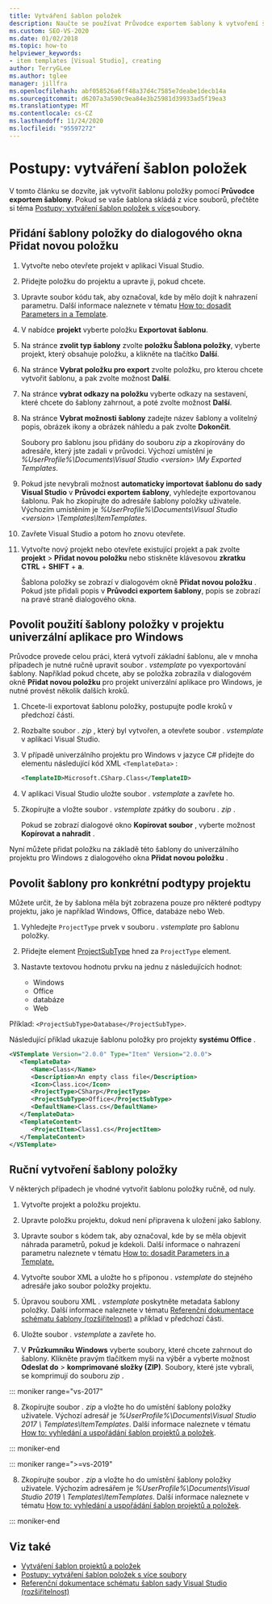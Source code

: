 ```yaml
---
title: Vytváření šablon položek
description: Naučte se používat Průvodce exportem šablony k vytvoření šablony položky v aplikaci Visual Studio.
ms.custom: SEO-VS-2020
ms.date: 01/02/2018
ms.topic: how-to
helpviewer_keywords:
- item templates [Visual Studio], creating
author: TerryGLee
ms.author: tglee
manager: jillfra
ms.openlocfilehash: abf058526a6ff48a37d4c7585e7deabe1decb14a
ms.sourcegitcommit: d6207a3a590c9ea84e3b25981d39933ad5f19ea3
ms.translationtype: MT
ms.contentlocale: cs-CZ
ms.lasthandoff: 11/24/2020
ms.locfileid: "95597272"
---
```

# <a name="how-to-create-item-templates"></a>Postupy: vytváření šablon položek

V tomto článku se dozvíte, jak vytvořit šablonu položky pomocí **Průvodce exportem šablony**. Pokud se vaše šablona skládá z více souborů, přečtěte si téma [Postupy: vytváření šablon položek s více](../ide/how-to-create-multi-file-item-templates.md)soubory.

## <a name="add-an-item-template-to-the-add-new-item-dialog-box"></a>Přidání šablony položky do dialogového okna Přidat novou položku

1. Vytvořte nebo otevřete projekt v aplikaci Visual Studio.

1. Přidejte položku do projektu a upravte ji, pokud chcete.

1. Upravte soubor kódu tak, aby označoval, kde by mělo dojít k nahrazení parametru. Další informace naleznete v tématu [How to: dosadit Parameters in a Template](../ide/how-to-substitute-parameters-in-a-template.md).

1. V nabídce **projekt** vyberte položku **Exportovat šablonu**.

1. Na stránce **zvolit typ šablony** zvolte **položku Šablona položky**, vyberte projekt, který obsahuje položku, a klikněte na tlačítko **Další**.

1. Na stránce **Vybrat položku pro export** zvolte položku, pro kterou chcete vytvořit šablonu, a pak zvolte možnost **Další**.

1. Na stránce **vybrat odkazy na položku** vyberte odkazy na sestavení, které chcete do šablony zahrnout, a poté zvolte možnost **Další**.

1. Na stránce **Vybrat možnosti šablony** zadejte název šablony a volitelný popis, obrázek ikony a obrázek náhledu a pak zvolte **Dokončit**.

    Soubory pro šablonu jsou přidány do souboru *zip* a zkopírovány do adresáře, který jste zadali v průvodci. Výchozí umístění je *%UserProfile%\Documents\Visual Studio \<version\> \My Exported Templates*.

1. Pokud jste nevybrali možnost **automaticky importovat šablonu do sady Visual Studio** v **Průvodci exportem šablony**, vyhledejte exportovanou šablonu. Pak ho zkopírujte do adresáře šablony položky uživatele. Výchozím umístěním je *%UserProfile%\Documents\Visual Studio \<version\> \Templates\ItemTemplates*.

1. Zavřete Visual Studio a potom ho znovu otevřete.

1. Vytvořte nový projekt nebo otevřete existující projekt a pak zvolte **projekt**  >  **Přidat novou položku** nebo stiskněte klávesovou **zkratku CTRL** + **SHIFT** + **a**.

   Šablona položky se zobrazí v dialogovém okně **Přidat novou položku** . Pokud jste přidali popis v **Průvodci exportem šablony**, popis se zobrazí na pravé straně dialogového okna.

## <a name="enable-the-item-template-to-be-used-in-a-universal-windows-app-project"></a>Povolit použití šablony položky v projektu univerzální aplikace pro Windows

Průvodce provede celou práci, která vytvoří základní šablonu, ale v mnoha případech je nutné ručně upravit soubor *. vstemplate* po vyexportování šablony. Například pokud chcete, aby se položka zobrazila v dialogovém okně **Přidat novou položku** pro projekt univerzální aplikace pro Windows, je nutné provést několik dalších kroků.

1. Chcete-li exportovat šablonu položky, postupujte podle kroků v předchozí části.

1. Rozbalte soubor *. zip* , který byl vytvořen, a otevřete soubor *. vstemplate* v aplikaci Visual Studio.

1. V případě univerzálního projektu pro Windows v jazyce C# přidejte do elementu následující kód XML `<TemplateData>` :

   ```xml
   <TemplateID>Microsoft.CSharp.Class</TemplateID>
   ```

1. V aplikaci Visual Studio uložte soubor *. vstemplate* a zavřete ho.

1. Zkopírujte a vložte soubor *. vstemplate* zpátky do souboru *. zip* .

     Pokud se zobrazí dialogové okno **Kopírovat soubor** , vyberte možnost **Kopírovat a nahradit** .

Nyní můžete přidat položku na základě této šablony do univerzálního projektu pro Windows z dialogového okna **Přidat novou položku** .

## <a name="enable-templates-for-specific-project-subtypes"></a>Povolit šablony pro konkrétní podtypy projektu

Můžete určit, že by šablona měla být zobrazena pouze pro některé podtypy projektu, jako je například Windows, Office, databáze nebo Web.

1. Vyhledejte `ProjectType` prvek v souboru *. vstemplate* pro šablonu položky.

1. Přidejte element [ProjectSubType](../extensibility/projectsubtype-element-visual-studio-templates.md) hned za `ProjectType` element.

1. Nastavte textovou hodnotu prvku na jednu z následujících hodnot:

    - Windows
    - Office
    - databáze
    - Web

Příklad: `<ProjectSubType>Database</ProjectSubType>`.

Následující příklad ukazuje šablonu položky pro projekty **systému Office** .

```xml
<VSTemplate Version="2.0.0" Type="Item" Version="2.0.0">
   <TemplateData>
      <Name>Class</Name>
      <Description>An empty class file</Description>
      <Icon>Class.ico</Icon>
      <ProjectType>CSharp</ProjectType>
      <ProjectSubType>Office</ProjectSubType>
      <DefaultName>Class.cs</DefaultName>
   </TemplateData>
   <TemplateContent>
      <ProjectItem>Class1.cs</ProjectItem>
   </TemplateContent>
</VSTemplate>
```

## <a name="manually-create-an-item-template"></a>Ruční vytvoření šablony položky

V některých případech je vhodné vytvořit šablonu položky ručně, od nuly.

1. Vytvořte projekt a položku projektu.

2. Upravte položku projektu, dokud není připravena k uložení jako šablony.

3. Upravte soubor s kódem tak, aby označoval, kde by se měla objevit náhrada parametrů, pokud je kdekoli. Další informace o nahrazení parametru naleznete v tématu [How to: dosadit Parameters in a Template.](../ide/how-to-substitute-parameters-in-a-template.md)

4. Vytvořte soubor XML a uložte ho s příponou *. vstemplate* do stejného adresáře jako soubor položky projektu.

5. Úpravou souboru XML *. vstemplate* poskytněte metadata šablony položky. Další informace naleznete v tématu [Referenční dokumentace schématu šablony (rozšiřitelnost)](../extensibility/visual-studio-template-schema-reference.md) a příklad v předchozí části.

6. Uložte soubor *. vstemplate* a zavřete ho.

7. V **Průzkumníku Windows** vyberte soubory, které chcete zahrnout do šablony. Klikněte pravým tlačítkem myši na výběr a vyberte možnost **Odeslat do**  >  **komprimované složky (ZIP)**. Soubory, které jste vybrali, se komprimují do souboru *zip* .

::: moniker range="vs-2017"

8. Zkopírujte soubor *. zip* a vložte ho do umístění šablony položky uživatele. Výchozí adresář je *%UserProfile%\Documents\Visual Studio 2017 \ Templates\ItemTemplates*. Další informace naleznete v tématu [How to: vyhledání a uspořádání šablon projektů a položek](../ide/how-to-locate-and-organize-project-and-item-templates.md).

::: moniker-end

::: moniker range=">=vs-2019"

8. Zkopírujte soubor *. zip* a vložte ho do umístění šablony položky uživatele. Výchozím adresářem je *%UserProfile%\Documents\Visual Studio 2019 \ Templates\ItemTemplates*. Další informace naleznete v tématu [How to: vyhledání a uspořádání šablon projektů a položek](../ide/how-to-locate-and-organize-project-and-item-templates.md).

::: moniker-end

## <a name="see-also"></a>Viz také

- [Vytváření šablon projektů a položek](../ide/creating-project-and-item-templates.md)
- [Postupy: vytváření šablon položek s více soubory](../ide/how-to-create-multi-file-item-templates.md)
- [Referenční dokumentace schématu šablon sady Visual Studio (rozšiřitelnost)](../extensibility/visual-studio-template-schema-reference.md)
